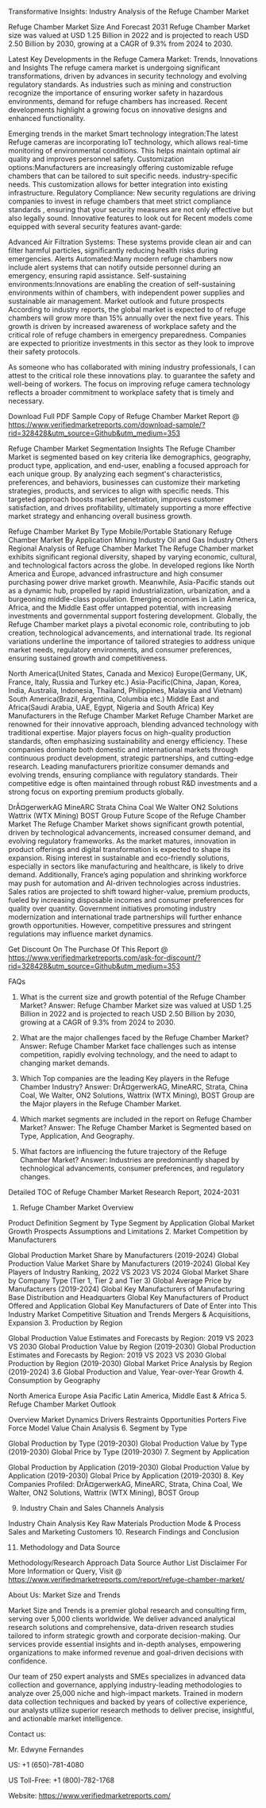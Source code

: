 Transformative Insights: Industry Analysis of the Refuge Chamber Market


Refuge Chamber Market Size And Forecast 2031
Refuge Chamber Market size was valued at USD 1.25 Billion in 2022 and is projected to reach USD 2.50 Billion by 2030, growing at a CAGR of 9.3% from 2024 to 2030.

Latest Key Developments in the Refuge Camera Market: Trends, Innovations and Insights
The refuge camera market is undergoing significant transformations, driven by advances in security technology and evolving regulatory standards. As industries such as mining and construction recognize the importance of ensuring worker safety in hazardous environments, demand for refuge chambers has increased. Recent developments highlight a growing focus on innovative designs and enhanced functionality.

Emerging trends in the market
Smart technology integration:The latest Refuge cameras are incorporating IoT technology, which allows real-time monitoring of environmental conditions. This helps maintain optimal air quality and improves personnel safety.
Customization options:Manufacturers are increasingly offering customizable refuge chambers that can be tailored to suit specific needs. industry-specific needs. This customization allows for better integration into existing infrastructure.
Regulatory Compliance: New security regulations are driving companies to invest in refuge chambers that meet strict compliance standards , ensuring that your security measures are not only effective but also legally sound.
Innovative features to look out for
Recent models come equipped with several security features avant-garde:

Advanced Air Filtration Systems: These systems provide clean air and can filter harmful particles, significantly reducing health risks during emergencies.
Alerts Automated:Many modern refuge chambers now include alert systems that can notify outside personnel during an emergency, ensuring rapid assistance.
Self-sustaining environments:Innovations are enabling the creation of self-sustaining environments within of chambers, with independent power supplies and sustainable air management.
Market outlook and future prospects
According to industry reports, the global market is expected to of refuge chambers will grow more than 15% annually over the next five years. This growth is driven by increased awareness of workplace safety and the critical role of refuge chambers in emergency preparedness. Companies are expected to prioritize investments in this sector as they look to improve their safety protocols.

As someone who has collaborated with mining industry professionals, I can attest to the critical role these innovations play. to guarantee the safety and well-being of workers. The focus on improving refuge camera technology reflects a broader commitment to workplace safety that is timely and necessary.

Download Full PDF Sample Copy of Refuge Chamber Market Report @ https://www.verifiedmarketreports.com/download-sample/?rid=328428&utm_source=Github&utm_medium=353

Refuge Chamber Market Segmentation Insights
The Refuge Chamber Market is segmented based on key criteria like demographics, geography, product type, application, and end-user, enabling a focused approach for each unique group. By analyzing each segment's characteristics, preferences, and behaviors, businesses can customize their marketing strategies, products, and services to align with specific needs. This targeted approach boosts market penetration, improves customer satisfaction, and drives profitability, ultimately supporting a more effective market strategy and enhancing overall business growth.

Refuge Chamber Market By Type
Mobile/Portable
Stationary
Refuge Chamber Market By Application
Mining Industry
Oil and Gas Industry
Others
Regional Analysis of Refuge Chamber Market
The Refuge Chamber market exhibits significant regional diversity, shaped by varying economic, cultural, and technological factors across the globe. In developed regions like North America and Europe, advanced infrastructure and high consumer purchasing power drive market growth. Meanwhile, Asia-Pacific stands out as a dynamic hub, propelled by rapid industrialization, urbanization, and a burgeoning middle-class population. Emerging economies in Latin America, Africa, and the Middle East offer untapped potential, with increasing investments and governmental support fostering development. Globally, the Refuge Chamber market plays a pivotal economic role, contributing to job creation, technological advancements, and international trade. Its regional variations underline the importance of tailored strategies to address unique market needs, regulatory environments, and consumer preferences, ensuring sustained growth and competitiveness.

North America(United States, Canada and Mexico)
Europe(Germany, UK, France, Italy, Russia and Turkey etc.)
Asia-Pacific(China, Japan, Korea, India, Australia, Indonesia, Thailand, Philippines, Malaysia and Vietnam)
South America(Brazil, Argentina, Columbia etc.)
Middle East and Africa(Saudi Arabia, UAE, Egypt, Nigeria and South Africa)
Key Manufacturers in the Refuge Chamber Market
Refuge Chamber Market are renowned for their innovative approach, blending advanced technology with traditional expertise. Major players focus on high-quality production standards, often emphasizing sustainability and energy efficiency. These companies dominate both domestic and international markets through continuous product development, strategic partnerships, and cutting-edge research. Leading manufacturers prioritize consumer demands and evolving trends, ensuring compliance with regulatory standards. Their competitive edge is often maintained through robust R&D investments and a strong focus on exporting premium products globally.

DrÃ¤gerwerkAG
MineARC
Strata
China Coal
We Walter
ON2 Solutions
Wattrix (WTX Mining)
BOST Group
Future Scope of the Refuge Chamber Market
The Refuge Chamber Market shows significant growth potential, driven by technological advancements, increased consumer demand, and evolving regulatory frameworks. As the market matures, innovation in product offerings and digital transformation is expected to shape its expansion. Rising interest in sustainable and eco-friendly solutions, especially in sectors like manufacturing and healthcare, is likely to drive demand. Additionally, France’s aging population and shrinking workforce may push for automation and AI-driven technologies across industries. Sales ratios are projected to shift toward higher-value, premium products, fueled by increasing disposable incomes and consumer preferences for quality over quantity. Government initiatives promoting industry modernization and international trade partnerships will further enhance growth opportunities. However, competitive pressures and stringent regulations may influence market dynamics.

Get Discount On The Purchase Of This Report @ https://www.verifiedmarketreports.com/ask-for-discount/?rid=328428&utm_source=Github&utm_medium=353

FAQs
1. What is the current size and growth potential of the Refuge Chamber Market?
Answer: Refuge Chamber Market size was valued at USD 1.25 Billion in 2022 and is projected to reach USD 2.50 Billion by 2030, growing at a CAGR of 9.3% from 2024 to 2030.

2. What are the major challenges faced by the Refuge Chamber Market?
Answer: Refuge Chamber Market face challenges such as intense competition, rapidly evolving technology, and the need to adapt to changing market demands.

3. Which Top companies are the leading Key players in the Refuge Chamber Industry?
Answer: DrÃ¤gerwerkAG, MineARC, Strata, China Coal, We Walter, ON2 Solutions, Wattrix (WTX Mining), BOST Group are the Major players in the Refuge Chamber Market.

4. Which market segments are included in the report on Refuge Chamber Market?
Answer: The Refuge Chamber Market is Segmented based on Type, Application, And Geography.

5. What factors are influencing the future trajectory of the Refuge Chamber Market?
Answer: Industries are predominantly shaped by technological advancements, consumer preferences, and regulatory changes.

Detailed TOC of Refuge Chamber Market Research Report, 2024-2031
1. Refuge Chamber Market Overview

Product Definition
Segment by Type
Segment by Application
Global Market Growth Prospects
Assumptions and Limitations
2. Market Competition by Manufacturers

Global Production Market Share by Manufacturers (2019-2024)
Global Production Value Market Share by Manufacturers (2019-2024)
Global Key Players of Industry Ranking, 2022 VS 2023 VS 2024
Global Market Share by Company Type (Tier 1, Tier 2 and Tier 3)
Global Average Price by Manufacturers (2019-2024)
Global Key Manufacturers of Manufacturing Base Distribution and Headquarters
Global Key Manufacturers of Product Offered and Application
Global Key Manufacturers of Date of Enter into This Industry
Market Competitive Situation and Trends
Mergers & Acquisitions, Expansion
3. Production by Region

Global Production Value Estimates and Forecasts by Region: 2019 VS 2023 VS 2030
Global Production Value by Region (2019-2030)
Global Production Estimates and Forecasts by Region: 2019 VS 2023 VS 2030
Global Production by Region (2019-2030)
Global Market Price Analysis by Region (2019-2024) 3.6 Global Production and Value, Year-over-Year Growth
4. Consumption by Geography

North America
Europe
Asia Pacific
Latin America, Middle East & Africa
5. Refuge Chamber Market Outlook

Overview
Market Dynamics
Drivers
Restraints
Opportunities
Porters Five Force Model
Value Chain Analysis 
6. Segment by Type

Global Production by Type (2019-2030)
Global Production Value by Type (2019-2030)
Global Price by Type (2019-2030)
7. Segment by Application

Global Production by Application (2019-2030)
Global Production Value by Application (2019-2030)
Global Price by Application (2019-2030)
8. Key Companies Profiled: DrÃ¤gerwerkAG, MineARC, Strata, China Coal, We Walter, ON2 Solutions, Wattrix (WTX Mining), BOST Group

9. Industry Chain and Sales Channels Analysis

Industry Chain Analysis
Key Raw Materials
Production Mode & Process
Sales and Marketing
Customers
10. Research Findings and Conclusion

11. Methodology and Data Source

Methodology/Research Approach
Data Source
Author List
Disclaimer
For More Information or Query, Visit @ https://www.verifiedmarketreports.com/report/refuge-chamber-market/

About Us: Market Size and Trends

Market Size and Trends is a premier global research and consulting firm, serving over 5,000 clients worldwide. We deliver advanced analytical research solutions and comprehensive, data-driven research studies tailored to inform strategic growth and corporate decision-making. Our services provide essential insights and in-depth analyses, empowering organizations to make informed revenue and goal-driven decisions with confidence.

Our team of 250 expert analysts and SMEs specializes in advanced data collection and governance, applying industry-leading methodologies to analyze over 25,000 niche and high-impact markets. Trained in modern data collection techniques and backed by years of collective experience, our analysts utilize superior research methods to deliver precise, insightful, and actionable market intelligence.

Contact us:

Mr. Edwyne Fernandes

US: +1 (650)-781-4080

US Toll-Free: +1 (800)-782-1768

Website: https://www.verifiedmarketreports.com/
